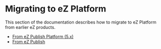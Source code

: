 # Migrating to eZ Platform

This section of the documentation describes how to migrate to eZ Platform from earlier eZ products.

- [From eZ Publish Platform (5.x)](migrating_from_ez_publish_platform.md)
- [From eZ Publish](migrating_from_ez_publish.md)
